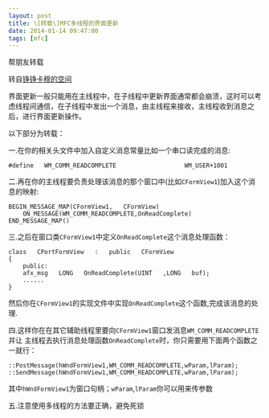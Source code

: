 ```yaml
---
layout: post
title: \[转载\]MFC多线程的界面更新
date: 2014-01-14 09:47:00
tags: [mfc]
---
```

帮朋友转载

转自[铮铮卡穆的空间](http://hi.baidu.com/edzhu/item/38be47081ac776056c9048be)

界面更新一般只能用在主线程中，在子线程中更新界面通常都会崩溃，这时可以考虑线程间通信，在子线程中发出一个消息，由主线程来接收，主线程收到消息之后，进行界面更新操作。

以下部分为转载：

一.在你的相关头文件中加入自定义消息常量比如一个串口读完成的消息: 

    #define   WM_COMM_READCOMPLETE                   WM_USER+1001 

二.再在你的主线程要负责处理该消息的那个窗口中(比如`CFormView1`)加入这个消息的映射: 

    BEGIN_MESSAGE_MAP(CFormView1,   CFormView) 
        ON_MESSAGE(WM_COMM_READCOMPLETE,OnReadComplete) 
    END_MESSAGE_MAP() 

三.之后在窗口类`CFormView1`中定义`OnReadComplete`这个消息处理函数： 

    class   CPortFormView   :   public   CFormView 
    { 
        public: 
        afx_msg   LONG   OnReadComplete(UINT   ,LONG   buf); 
        ...... 
    } 

然后你在`CFormView1`的实现文件中实现`OnReadComplete`这个函数,完成该消息的处理. 

四.这样你在在其它辅助线程里要向`CFormView1`窗口发消息`WM_COMM_READCOMPLETE`并让 
主线程去执行消息处理函数`OnReadComplete`时，你只需要用下面两个函数之一就行：

    ::PostMessage(hWndFormView1,WM_COMM_READCOMPLETE,wParam,lParam); 
    ::SendMessage(hWndFormView1,WM_COMM_READCOMPLETE,wParam,lParam); 

其中`hWndFormView1`为窗口句柄；`wParam`,`lParam`你可以用来传参数 

五.注意使用多线程的方法要正确，避免死锁 
